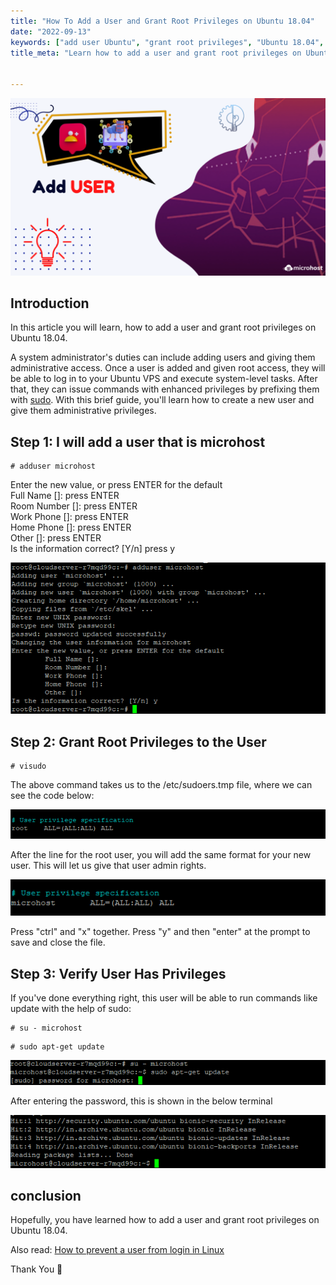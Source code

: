 ```yaml
---
title: "How To Add a User and Grant Root Privileges on Ubuntu 18.04"
date: "2022-09-13"
keywords: ["add user Ubuntu", "grant root privileges", "Ubuntu 18.04", "user management Ubuntu", "root access Ubuntu", "sudo privileges", "Ubuntu tutorial", "user permissions Ubuntu"]
title_meta: "Learn how to add a user and grant root privileges on Ubuntu 18.04. Follow this step-by-step guide to manage user permissions and provide root access efficiently."


---
```


![How To Add a User and Grant Root Privileges on Ubuntu 18.04](images/How-To-Add-a-User-and-Grant-Root-Privileges-on-Ubuntu-18.04-1-1024x576.png)

## Introduction

In this article you will learn, how to add a user and grant root privileges on Ubuntu 18.04.

A system administrator's duties can include adding users and giving them administrative access. Once a user is added and given root access, they will be able to log in to your Ubuntu VPS and execute system-level tasks. After that, they can issue commands with enhanced privileges by prefixing them with [sudo](https://en.wikipedia.org/wiki/Sudo). With this brief guide, you'll learn how to create a new user and give them administrative privileges.

## Step 1: I will add a user that is microhost

```
# adduser microhost
```

Enter the new value, or press ENTER for the default  
Full Name \[\]: press ENTER  
Room Number \[\]: press ENTER  
Work Phone \[\]: press ENTER  
Home Phone \[\]: press ENTER  
Other \[\]: press ENTER  
Is the information correct? \[Y/n\] press y

![](images/1-8.png)

## Step 2: Grant Root Privileges to the User

```
# visudo
```

The above command takes us to the /etc/sudoers.tmp file, where we can see the code below:

![](images/2-5.png)

After the line for the root user, you will add the same format for your new user. This will let us give that user admin rights.

![](images/3-5.png)

Press "ctrl" and "x" together. Press "y" and then "enter" at the prompt to save and close the file.

## Step 3: Verify User Has Privileges

If you've done everything right, this user will be able to run commands like update with the help of sudo:

```
# su - microhost
```

```
# sudo apt-get update
```

![](images/4-4.png)

After entering the password, this is shown in the below terminal

![](images/5-7.png)

## conclusion

Hopefully, you have learned how to add a user and grant root privileges on Ubuntu 18.04.

Also read: [How to prevent a user from login in Linux](https://utho.com/docs/tutorial/how-to-prevent-a-user-from-login-in-linux/)

Thank You 🙂
